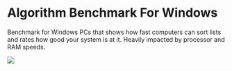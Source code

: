 # Algorithm Benchmark For Windows
Benchmark for Windows PCs that shows how fast computers can sort lists and rates how good your system is at it. Heavily impacted by processor and RAM speeds.

![](https://imgur.com/zBWzB6q.png)
